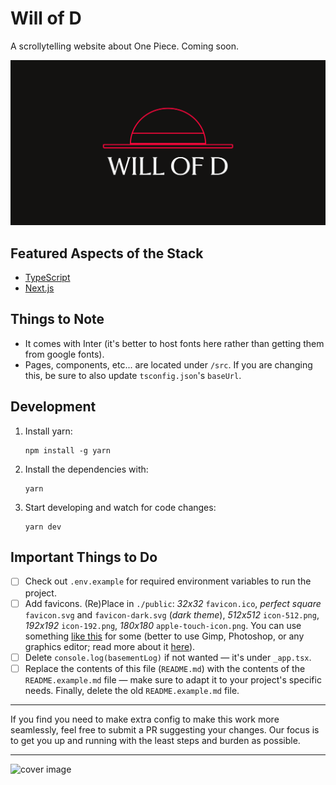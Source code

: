 # Will of D

A scrollytelling website about One Piece. Coming soon.

![typescript](public/og.png "OG")


## Featured Aspects of the Stack

- [TypeScript](https://www.typescriptlang.org/)
- [Next.js](https://nextjs.org/)

## Things to Note

- It comes with Inter (it's better to host fonts here rather than getting them from google fonts).
- Pages, components, etc... are located under `/src`. If you are changing this, be sure to also update `tsconfig.json`'s `baseUrl`.

## Development

1. Install yarn:

   ```
   npm install -g yarn
   ```

2. Install the dependencies with:

   ```
   yarn
   ```

3. Start developing and watch for code changes:

   ```
   yarn dev
   ```

## Important Things to Do

- [ ] Check out `.env.example` for required environment variables to run the project.
- [ ] Add favicons. (Re)Place in `./public`: _32x32_ `favicon.ico`, _perfect square_ `favicon.svg` and `favicon-dark.svg` (_dark theme_), _512x512_ `icon-512.png`, _192x192_ `icon-192.png`, _180x180_ `apple-touch-icon.png`. You can use something [like this](https://realfavicongenerator.net/) for some (better to use Gimp, Photoshop, or any graphics editor; read more about it [here](https://evilmartians.com/chronicles/how-to-favicon-in-2021-six-files-that-fit-most-needs)).
- [ ] Delete `console.log(basementLog)` if not wanted — it's under `_app.tsx`.
- [ ] Replace the contents of this file (`README.md`) with the contents of the `README.example.md` file — make sure to adapt it to your project's specific needs. Finally, delete the old `README.example.md` file.

---

If you find you need to make extra config to make this work more seamlessly, feel free to submit a PR suggesting your changes. Our focus is to get you up and running with the least steps and burden as possible.

---

![cover image](https://github.com/basementstudio/next-typescript/raw/main/public/og.png 'We Make Cool Sh*t That Performs')
